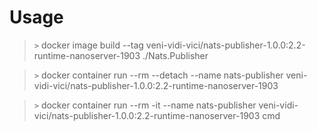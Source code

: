 # Usage
>`>` docker image build --tag veni-vidi-vici/nats-publisher-1.0.0:2.2-runtime-nanoserver-1903 ./Nats.Publisher

>`>` docker container run --rm --detach --name nats-publisher veni-vidi-vici/nats-publisher-1.0.0:2.2-runtime-nanoserver-1903

>`>` docker container run --rm -it --name nats-publisher veni-vidi-vici/nats-publisher-1.0.0:2.2-runtime-nanoserver-1903 cmd
